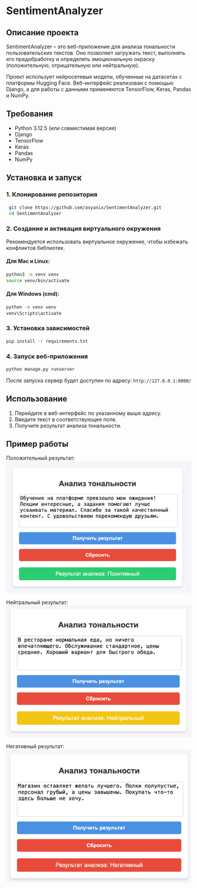 # SentimentAnalyzer

## Описание проекта
SentimentAnalyzer – это веб-приложение для анализа тональности пользовательских текстов. Оно позволяет загружать текст, выполнять его предобработку и определять эмоциональную окраску (положительную, отрицательную или нейтральную).

Проект использует нейросетевые модели, обученные на датасетах с платформы Hugging Face. Веб-интерфейс реализован с помощью Django, а для работы с данными применяются TensorFlow, Keras, Pandas и NumPy.

## Требования
- Python 3.12.5 (или совместимая версия)
- Django
- TensorFlow
- Keras
- Pandas
- NumPy

## Установка и запуск

### 1. Клонирование репозитория
```sh
 git clone https://github.com/asyanix/SentimentAnalyzer.git
 cd SentimentAnalyzer
```

### 2. Создание и активация виртуального окружения
Рекомендуется использовать виртуальное окружение, чтобы избежать конфликтов библиотек.

#### Для Mac и Linux:
```sh
python3 -m venv venv
source venv/bin/activate
```

#### Для Windows (cmd):
```sh
python -m venv venv
venv\Scripts\activate
```

### 3. Установка зависимостей
```sh
pip install -r requirements.txt
```

### 4. Запуск веб-приложения
```sh
python manage.py runserver
```
После запуска сервер будет доступен по адресу: `http://127.0.0.1:8000/`

## Использование
1. Перейдите в веб-интерфейс по указанному выше адресу.
2. Введите текст в соответствующее поле.
3. Получите результат анализа тональности.

## Пример работы

Положительный результат:
![Положительный результат](media/positive_result.png)

Нейтральный результат:
![Нейтральный результат](media/neutral_result.png)

Негативный результат:
![Негативный результат](media/negative_result.png)